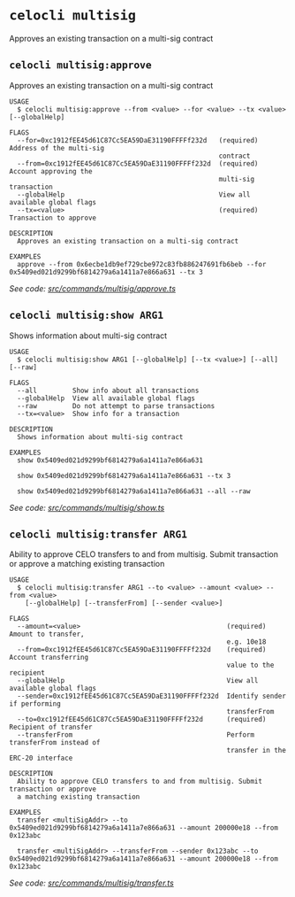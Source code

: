 # `celocli multisig`

Approves an existing transaction on a multi-sig contract

## `celocli multisig:approve`

Approves an existing transaction on a multi-sig contract

```
USAGE
  $ celocli multisig:approve --from <value> --for <value> --tx <value> [--globalHelp]

FLAGS
  --for=0xc1912fEE45d61C87Cc5EA59DaE31190FFFFf232d   (required) Address of the multi-sig
                                                     contract
  --from=0xc1912fEE45d61C87Cc5EA59DaE31190FFFFf232d  (required) Account approving the
                                                     multi-sig transaction
  --globalHelp                                       View all available global flags
  --tx=<value>                                       (required) Transaction to approve

DESCRIPTION
  Approves an existing transaction on a multi-sig contract

EXAMPLES
  approve --from 0x6ecbe1db9ef729cbe972c83fb886247691fb6beb --for 0x5409ed021d9299bf6814279a6a1411a7e866a631 --tx 3
```

_See code: [src/commands/multisig/approve.ts](https://github.com/celo-org/developer-tooling/tree/master/packages/cli/src/commands/multisig/approve.ts)_

## `celocli multisig:show ARG1`

Shows information about multi-sig contract

```
USAGE
  $ celocli multisig:show ARG1 [--globalHelp] [--tx <value>] [--all] [--raw]

FLAGS
  --all         Show info about all transactions
  --globalHelp  View all available global flags
  --raw         Do not attempt to parse transactions
  --tx=<value>  Show info for a transaction

DESCRIPTION
  Shows information about multi-sig contract

EXAMPLES
  show 0x5409ed021d9299bf6814279a6a1411a7e866a631

  show 0x5409ed021d9299bf6814279a6a1411a7e866a631 --tx 3

  show 0x5409ed021d9299bf6814279a6a1411a7e866a631 --all --raw
```

_See code: [src/commands/multisig/show.ts](https://github.com/celo-org/developer-tooling/tree/master/packages/cli/src/commands/multisig/show.ts)_

## `celocli multisig:transfer ARG1`

Ability to approve CELO transfers to and from multisig. Submit transaction or approve a matching existing transaction

```
USAGE
  $ celocli multisig:transfer ARG1 --to <value> --amount <value> --from <value>
    [--globalHelp] [--transferFrom] [--sender <value>]

FLAGS
  --amount=<value>                                     (required) Amount to transfer,
                                                       e.g. 10e18
  --from=0xc1912fEE45d61C87Cc5EA59DaE31190FFFFf232d    (required) Account transferring
                                                       value to the recipient
  --globalHelp                                         View all available global flags
  --sender=0xc1912fEE45d61C87Cc5EA59DaE31190FFFFf232d  Identify sender if performing
                                                       transferFrom
  --to=0xc1912fEE45d61C87Cc5EA59DaE31190FFFFf232d      (required) Recipient of transfer
  --transferFrom                                       Perform transferFrom instead of
                                                       transfer in the ERC-20 interface

DESCRIPTION
  Ability to approve CELO transfers to and from multisig. Submit transaction or approve
  a matching existing transaction

EXAMPLES
  transfer <multiSigAddr> --to 0x5409ed021d9299bf6814279a6a1411a7e866a631 --amount 200000e18 --from 0x123abc

  transfer <multiSigAddr> --transferFrom --sender 0x123abc --to 0x5409ed021d9299bf6814279a6a1411a7e866a631 --amount 200000e18 --from 0x123abc
```

_See code: [src/commands/multisig/transfer.ts](https://github.com/celo-org/developer-tooling/tree/master/packages/cli/src/commands/multisig/transfer.ts)_
